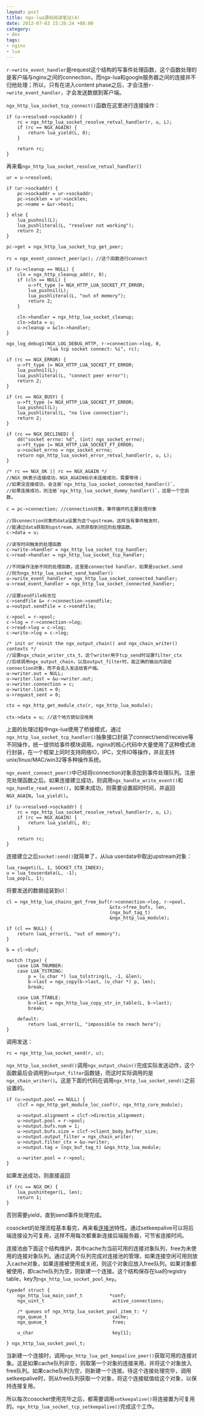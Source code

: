 ```yaml
--- 
layout: post
title: ngx-lua源码阅读笔记(4)
date: 2012-07-03 15:26:24 +08:00
category:
- dev
tags:
- nginx
- lua
---
```


`r->write_event_handler`是request这个结构的写事件处理函数，这个函数处理的是客户端与nginx之间的connection，而ngx-lua和google服务器之间的连接并不归他处理；所以，只有在进入content phase之后，才会注册`r->write_event_handler`，才会发送数据到客户端。

`ngx_http_lua_socket_tcp_connect()`函数在这里进行连接操作：

    if (u->resolved->sockaddr) {
        rc = ngx_http_lua_socket_resolve_retval_handler(r, u, L);
        if (rc == NGX_AGAIN) {
            return lua_yield(L, 0);
        }

        return rc;
    }

再来看`ngx_http_lua_socket_resolve_retval_handler()`

    ur = u->resolved;

    if (ur->sockaddr) {
        pc->sockaddr = ur->sockaddr;
        pc->socklen = ur->socklen;
        pc->name = &ur->host;

    } else {
        lua_pushnil(L);
        lua_pushliteral(L, "resolver not working");
        return 2;
    }

    pc->get = ngx_http_lua_socket_tcp_get_peer;

    rc = ngx_event_connect_peer(pc); //这个函数进行connect

    if (u->cleanup == NULL) {
        cln = ngx_http_cleanup_add(r, 0);
        if (cln == NULL) {
            u->ft_type |= NGX_HTTP_LUA_SOCKET_FT_ERROR;
            lua_pushnil(L);
            lua_pushliteral(L, "out of memory");
            return 2;
        }

        cln->handler = ngx_http_lua_socket_cleanup;
        cln->data = u;
        u->cleanup = &cln->handler;
    }

    ngx_log_debug1(NGX_LOG_DEBUG_HTTP, r->connection->log, 0,
                   "lua tcp socket connect: %i", rc);

    if (rc == NGX_ERROR) {
        u->ft_type |= NGX_HTTP_LUA_SOCKET_FT_ERROR;
        lua_pushnil(L);
        lua_pushliteral(L, "connect peer error");
        return 2;
    }

    if (rc == NGX_BUSY) {
        u->ft_type |= NGX_HTTP_LUA_SOCKET_FT_ERROR;
        lua_pushnil(L);
        lua_pushliteral(L, "no live connection");
        return 2;
    }

    if (rc == NGX_DECLINED) {
        dd("socket errno: %d", (int) ngx_socket_errno);
        u->ft_type |= NGX_HTTP_LUA_SOCKET_FT_ERROR;
        u->socket_errno = ngx_socket_errno;
        return ngx_http_lua_socket_error_retval_handler(r, u, L);
    }

    /* rc == NGX_OK || rc == NGX_AGAIN */
    //NGX_OK表示连接成功，NGX_AGAIN标示未连接成功，需要等待；
    //如果没连接成功，会注册`ngx_http_lua_socket_connected_handler()`，
    //如果连接成功，则注册`ngx_http_lua_socket_dummy_handler()`，这是一个空函数。

    c = pc->connection; //connection对象，事件循环的主要处理对象

    //将connection对象的data设置为这个upstream，这样当有事件触发时，
    //能通过data获取到upstream，从而获取到对应的处理函数。
    c->data = u;

    //读写时间触发的处理函数
    c->write->handler = ngx_http_lua_socket_tcp_handler; 
    c->read->handler = ngx_http_lua_socket_tcp_handler;

    //不同操作注册不同的处理函数，这里是connected handler，如果是socket.send
    //则为ngx_http_lua_socket_send_handler()
    u->write_event_handler = ngx_http_lua_socket_connected_handler; 
    u->read_event_handler = ngx_http_lua_socket_connected_handler;

    //设置sendfile标志位
    c->sendfile &= r->connection->sendfile;
    u->output.sendfile = c->sendfile;

    c->pool = r->pool;
    c->log = r->connection->log;
    c->read->log = c->log;
    c->write->log = c->log;

    /* init or reinit the ngx_output_chain() and ngx_chain_writer() contexts */
    //设置ngx_chain_writer_ctx_t，这个writer用于tcp_send时设置filter_ctx
    //后续调用ngx_output_chain，以及output_filter时，能正确的输出内容给connection对象，而不会走入发送给客户端。
    u->writer.out = NULL;
    u->writer.last = &u->writer.out;
    u->writer.connection = c;
    u->writer.limit = 0;
    u->request_sent = 0;

    ctx = ngx_http_get_module_ctx(r, ngx_http_lua_module);

    ctx->data = u; //这个地方貌似没啥用

上面的处理过程中ngx-lua使用了桥接模式，通过`ngx_http_lua_socket_tcp_handler()`抽象接口封装了connect/send/receive等不同操作，统一提供给事件模块调用。nginx的核心代码中大量使用了这种模式进行封装，在一个框架上同时支持网络IO，IPC，文件IO等操作，并且支持unix/linux/MAC/win32等多种操作系统。

`ngx_event_connect_peer()`中已经将connection对象添加到事件处理队列。注册完处理函数之后。如果连接建立成功，则调用`ngx_handle_write_event()`和`ngx_handle_read_event()`，如果未成功，则需要设置超时时间，并返回`NGX_AGAIN`，`lua_yield()`。

    if (u->resolved->sockaddr) {
        rc = ngx_http_lua_socket_resolve_retval_handler(r, u, L);
        if (rc == NGX_AGAIN) {
            return lua_yield(L, 0);
        }

        return rc;
    }

连接建立之后`socket:send()`就简单了，从lua userdata中取出upstream对象：

    lua_rawgeti(L, 1, SOCKET_CTX_INDEX);
    u = lua_touserdata(L, -1);
    lua_pop(L, 1);

将要发送的数据组装到cl：

    cl = ngx_http_lua_chains_get_free_buf(r->connection->log, r->pool,
                                          &ctx->free_bufs, len,
                                          (ngx_buf_tag_t)
                                          &ngx_http_lua_module);

    if (cl == NULL) {
        return luaL_error(L, "out of memory");
    }

    b = cl->buf;

    switch (type) {
        case LUA_TNUMBER:
        case LUA_TSTRING:
            p = (u_char *) lua_tolstring(L, -1, &len);
            b->last = ngx_copy(b->last, (u_char *) p, len);
            break;

        case LUA_TTABLE:
            b->last = ngx_http_lua_copy_str_in_table(L, b->last);
            break;

        default:
            return luaL_error(L, "impossible to reach here");
    }

调用发送：

    rc = ngx_http_lua_socket_send(r, u);

`ngx_http_lua_socket_send()`调用`ngx_output_chain()`完成实际发送动作，这个函数最后会调用到`output_filter`函数链，而这时实际调用的是`ngx_chain_writer()`。这是下面的代码在调用`ngx_http_lua_socket_send()`之前设置的。

    if (u->output.pool == NULL) {
        clcf = ngx_http_get_module_loc_conf(r, ngx_http_core_module);

        u->output.alignment = clcf->directio_alignment;
        u->output.pool = r->pool;
        u->output.bufs.num = 1;
        u->output.bufs.size = clcf->client_body_buffer_size;
        u->output.output_filter = ngx_chain_writer;
        u->output.filter_ctx = &u->writer;
        u->output.tag = (ngx_buf_tag_t) &ngx_http_lua_module;

        u->writer.pool = r->pool;
    }

如果发送成功，则直接返回

    if (rc == NGX_OK) {
        lua_pushinteger(L, len);
        return 1;
    }

否则需要yield，直到send事件处理完成。

cosocket的处理流程基本看完，再来看[连接池](http://wiki.nginx.org/HttpLuaModule#tcpsock:setkeepalive)特性。通过setkeepalive可以将后端连接设为可复用，这样不用每次都重新连接后端服务器，可节省连接时间。

连接池由下面这个结构维护，其中cache为当前可用的连接对象队列，free为未使用的连接对象队列。通过这两个队列完成对连接池的管理，如果连接空闲可用则放入cache对象，如果连接被使用或关闭，则这个对象应放入free队列。如果对象都被使用，即cache队列为空，则新建一个连接。这个结构保存在lua的registry table，key为`ngx_http_lua_socket_pool_key`。

    typedef struct {
        ngx_http_lua_main_conf_t          *conf;
        ngx_uint_t                         active_connections;

        /* queues of ngx_http_lua_socket_pool_item_t: */
        ngx_queue_t                        cache;
        ngx_queue_t                        free;

        u_char                             key[1];

    } ngx_http_lua_socket_pool_t;

当新建一个连接时，调用`ngx_http_lua_get_keepalive_peer()`获取可用的连接对象。这是如果cache队列非空，则取第一个对象的连接来用，并将这个对象放入free队列。如果cache队列为空，则新建一个连接。待这个连接处理完毕，调用setkeepalive时，则从free队列获取一个对象，将这个连接赋值给这个对象，以保持连接复用。

所以每次cosocket使用完毕之后，都需要调用`setkeepalive()`将连接置为可复用的。`ngx_http_lua_socket_tcp_setkeepalive()`完成这个工作。

